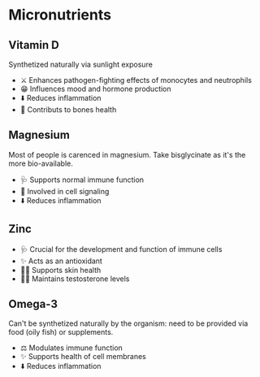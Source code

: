 # Micronutrients

## Vitamin D
Synthetized naturally via sunlight exposure

- ⚔️ Enhances pathogen-fighting effects of monocytes and neutrophils
- 😁 Influences mood and hormone production
- ⬇️ Reduces inflammation
- 🦴 Contributs to bones health

## Magnesium
Most of people is carenced in magnesium. Take bisglycinate as it's the more bio-available.

- 🩺 Supports normal immune function
- 📶 Involved in cell signaling
- ⬇️ Reduces inflammation

## Zinc
- 🩺 Crucial for the development and function of immune cells
- ✨ Acts as an antioxidant
- ✋🏽 Supports skin health
- 🏋️‍♂️ Maintains testosterone levels

## Omega-3
Can't be synthetized naturally by the organism: need to be provided via food (oily fish) or supplements.

- ⚖️ Modulates immune function
- ✨ Supports health of cell membranes
- ⬇️ Reduces inflammation
